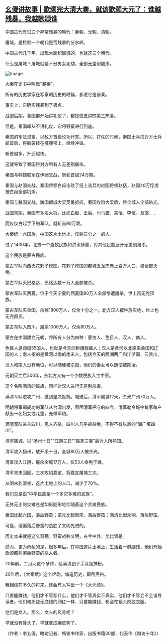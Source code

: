 <!--1609078336000-->
[幺傻讲故事 | 歌颂完大清大秦，就该歌颂大元了：谁越残暴，我越歌颂谁](https://chinadigitaltimes.net/chinese/2020/12/%e5%b9%ba%e5%82%bb%e8%ae%b2%e6%95%85%e4%ba%8b-%e6%ad%8c%e9%a2%82%e5%ae%8c%e5%a4%a7%e6%b8%85%e5%a4%a7%e7%a7%a6%ef%bc%8c%e5%b0%b1%e8%af%a5%e6%ad%8c%e9%a2%82%e5%a4%a7%e5%85%83%e4%ba%86%ef%bc%9a/)
------

<p>中国古代有过三个异常残暴的朝代：秦朝、元朝、清朝。</p><p>屠城，是检验一个朝代是否残暴的分水岭。</p><p>中国古代几千年，出现大面积屠城的，也就这三个朝代。</p><p>什么是屠城？屠城就是不分男女老幼，全部无差别屠杀。</p><p><img src="https://chinadigitaltimes.net/chinese/files/2020/12/post-660801-5fe89486a0db6." alt="Image"></p><p>大秦在史书中叫做“暴秦”。</p><p>所有的历史学家在写秦朝历史的时候，都说它是暴秦。</p><p>事实上，它确实残暴到了极点。</p><p>战国后期，各国都开始讲礼仪了，都提倡五讲四美三热爱。</p><p>但是，秦国却从不讲礼仪，它将野蛮进行到底。</p><p>秦国的军法规定，以敌方首级论功行赏。所以，打仗的时候，秦国士兵把对方士兵斩首后，将脑袋挂在裤腰带上，继续冲锋。</p><p>斩首越多，升迁越快。</p><p>这就导致了秦国将对方所有人无差别屠杀。</p><p>秦国与韩魏联军在伊阙交战，斩获首级24万颗。</p><p>秦国与赵国交战，秦国将领白起击败了纸上谈兵的赵国将领赵括，赵国40万俘虏被白起全部坑杀。</p><p>秦国与魏国交战，魏国都城大梁英勇抵抗，秦国攻陷大梁后，将全城人全部杀光。</p><p>战国末期，秦国有多名大将，比如白起、王翦、司马错、蒙恬、李信、章邯……</p><p>而仅仅白起手下的军队，就斩首90万颗。</p><p>大秦统一六国后，中国这片土地上，仅剩三分之一的人。</p><p>过了1400年，北方一个游牧民族如洪水肆虐，对其他民族展开无差别屠杀。</p><p>这个民族是蒙古民族。</p><p>蒙古军队向西灭花剌子模国，花剌子模国的都城玉龙杰赤上百万人口，被全部灭绝。</p><p>蒙古军队灭巴格达，巴格达数十万人全部被杀。</p><p>蒙古军队灭西夏，位于今天宁夏的西夏国80万人全部惨遭屠杀，世上再无党项族。</p><p>蒙古军队灭金国，杀掉1800万人，仅余十分之一，北方汉人被种族灭绝，世上也无完颜氏。</p><p>蒙古军队入四川，屠杀1000万人，仅余80万人。</p><p>蒙古在中国建立元朝，将所有人分为四种：蒙古人、色目人、汉人、南人。</p><p>色目人是西域55国人，也就是今天的新疆西藏人；汉人是黄河以北原来金国和辽国的人；南人指的是黄河以南的南宋人，包括今天的两湖两广和江浙闽、云贵川。</p><p>汉人和南人没有地位，可以随便被杀戮，他们的妻女可以随便被欺凌。</p><p>元朝灭亡后300年，东北方又有一个少数民族入主中原。</p><p>这个名叫满清的民族，同样对汉人进行无差别杀害。</p><p>满清军队进攻广州，遭到坚决抵抗。城破后，清军屠城12天，杀光广州70万人。</p><p>明朝将军郑成功的军队从台湾出发，围困清军把守的四会，清军勒令城中每家每户献出一名妇女或儿童，充做军粮。</p><p>满清军队进入四川，见人齐杀，四川人几乎被杀绝，不得不有以后的“湖广填四川”。</p><p>清军屠城，以“扬州十日”“江阴三日”“嘉定三屠”最为人所熟知。</p><p>清军攻入扬州，放开杀十日，全城80万人被杀光。</p><p>清军攻入江阴，屠杀全城17万人，仅53人幸免于难。</p><p>清军来来回回，三次攻陷嘉定，将嘉定屠城三次。</p><p>从明末到清初，这片土地上的人口，减少了70%。</p><p>我们总是说“中华民族是一个多灾多难的民族”。</p><p>无休无止的灾难总是如影随形地伴随着这个苦难民族。</p><p>秦国比起六国，落后野蛮；蒙元比起南宋，落后野蛮；满清比起朱明，落后野蛮。</p><p>可是，偏偏落后野蛮的战胜了文明先进的。</p><p>历史本来就是这么奇葩。野蛮战胜文明，古今中外，比比皆是。</p><p>然而，更为奇葩的是，很多年后，在中国这片土地上，生活着一群脑残，他们开始歌颂那些落后野蛮的杀人者。</p><p>20年前，二月河这个孽种，给满清刽子手涂脂抹粉。</p><p>20年后，《大秦赋》这个烂剧，编造历史，颠倒黑白。</p><p>我相信在不久的将来，还会有人写出一个《大元颂》。</p><p>只要能赚钱，他们才不管写什么，他们才不管真实不真实，他们才不管会不会误导读者。他们和那些无底线的网红一样，只要能赚钱，都会在镜头前脱衣服。</p><p>他们是文人。那么，文人的风骨呢？</p><p>早就没有骨头了，早就变成癞皮狗了。</p><p>（作者：李幺傻，暗访记者、畅销书作家，出版书籍30部，代表作《暗访十年》）</p>
